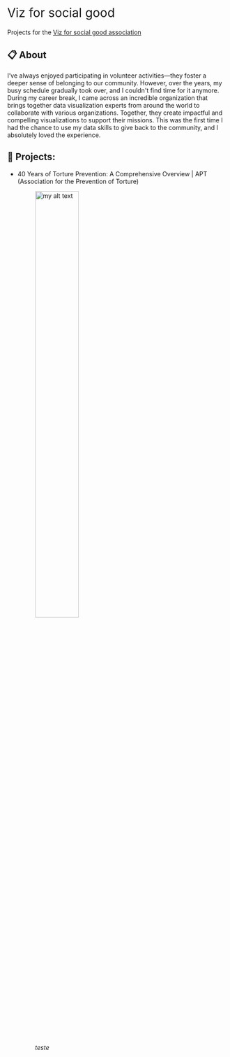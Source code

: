 <h1 style="font-weight:normal">
  Viz for social good
</h1>

Projects for the [Viz for social good association](https://www.vizforsocialgood.com)

## :clipboard: About 

I’ve always enjoyed participating in volunteer activities—they foster a deeper sense of belonging to our community. 
However, over the years, my busy schedule gradually took over, and I couldn't find time for it anymore. 
During my career break, I came across an incredible organization that brings together data visualization experts 
from around the world to collaborate with various organizations. Together, they create impactful and compelling 
visualizations to support their missions.
This was the first time I had the chance to use my data skills to give back to the community, and I absolutely 
loved the experience.

## :file_folder: Projects:
- 40 Years of Torture Prevention: A Comprehensive Overview | APT (Association for the Prevention of Torture)
  <figure>
  <a href="https://public.tableau.com/views/40YearsofTorturePreventionAComprehensiveOverview/Overview?"><img src="https://public.tableau.com/views/40YearsofTorturePreventionAComprehensiveOverview/Overview" width ="50%" alt="my alt text"/></a><br/>
  <figcaption><em>teste</em></figcaption>
</figure>

